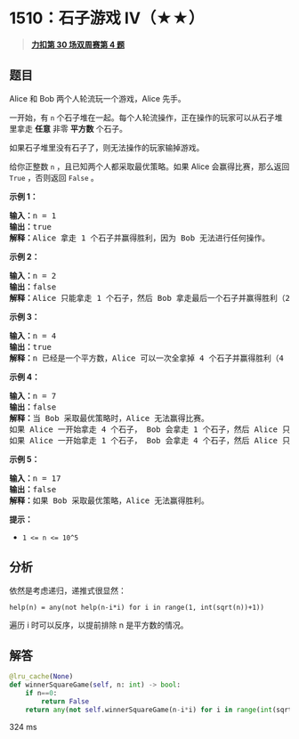 # 1510：石子游戏 IV（★★）


> <u>**[力扣第 30 场双周赛第 4 题](https://leetcode.cn/problems/stone-game-iv/)**</u>

## 题目

<p>Alice 和 Bob 两个人轮流玩一个游戏，Alice 先手。</p>

<p>一开始，有 <code>n</code> 个石子堆在一起。每个人轮流操作，正在操作的玩家可以从石子堆里拿走 <strong>任意</strong> 非零 <strong>平方数</strong> 个石子。</p>

<p>如果石子堆里没有石子了，则无法操作的玩家输掉游戏。</p>

<p>给你正整数 <code>n</code> ，且已知两个人都采取最优策略。如果 Alice 会赢得比赛，那么返回 <code>True</code> ，否则返回 <code>False</code> 。</p>



<p><strong>示例 1：</strong></p>

<pre>
<strong>输入：</strong>n = 1
<strong>输出：</strong>true
<strong>解释：</strong>Alice 拿走 1 个石子并赢得胜利，因为 Bob 无法进行任何操作。</pre>

<p><strong>示例 2：</strong></p>

<pre>
<strong>输入：</strong>n = 2
<strong>输出：</strong>false
<strong>解释：</strong>Alice 只能拿走 1 个石子，然后 Bob 拿走最后一个石子并赢得胜利（2 -&gt; 1 -&gt; 0）。</pre>

<p><strong>示例 3：</strong></p>

<pre>
<strong>输入：</strong>n = 4
<strong>输出：</strong>true
<strong>解释：</strong>n 已经是一个平方数，Alice 可以一次全拿掉 4 个石子并赢得胜利（4 -&gt; 0）。
</pre>

<p><strong>示例 4：</strong></p>

<pre>
<strong>输入：</strong>n = 7
<strong>输出：</strong>false
<strong>解释：</strong>当 Bob 采取最优策略时，Alice 无法赢得比赛。
如果 Alice 一开始拿走 4 个石子， Bob 会拿走 1 个石子，然后 Alice 只能拿走 1 个石子，Bob 拿走最后一个石子并赢得胜利（7 -&gt; 3 -&gt; 2 -&gt; 1 -&gt; 0）。
如果 Alice 一开始拿走 1 个石子， Bob 会拿走 4 个石子，然后 Alice 只能拿走 1 个石子，Bob 拿走最后一个石子并赢得胜利（7 -&gt; 6 -&gt; 2 -&gt; 1 -&gt; 0）。</pre>

<p><strong>示例 5：</strong></p>

<pre>
<strong>输入：</strong>n = 17
<strong>输出：</strong>false
<strong>解释：</strong>如果 Bob 采取最优策略，Alice 无法赢得胜利。
</pre>



<p><strong>提示：</strong></p>

<ul>
<li><code>1 &lt;= n &lt;= 10^5</code></li>
</ul>


## 分析


依然是考虑递归，递推式很显然：

	help(n) = any(not help(n-i*i) for i in range(1, int(sqrt(n))+1))
	
遍历 i 时可以反序，以提前排除 n 是平方数的情况。


## 解答

```python
@lru_cache(None)
def winnerSquareGame(self, n: int) -> bool:
	if n==0:
		return False
	return any(not self.winnerSquareGame(n-i*i) for i in range(int(sqrt(n)), 0, -1))
```

324 ms


